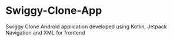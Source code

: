 # Swiggy-Clone-App
Swiggy Clone Android application developed using Kotlin, Jetpack Navigation and XML for frontend
